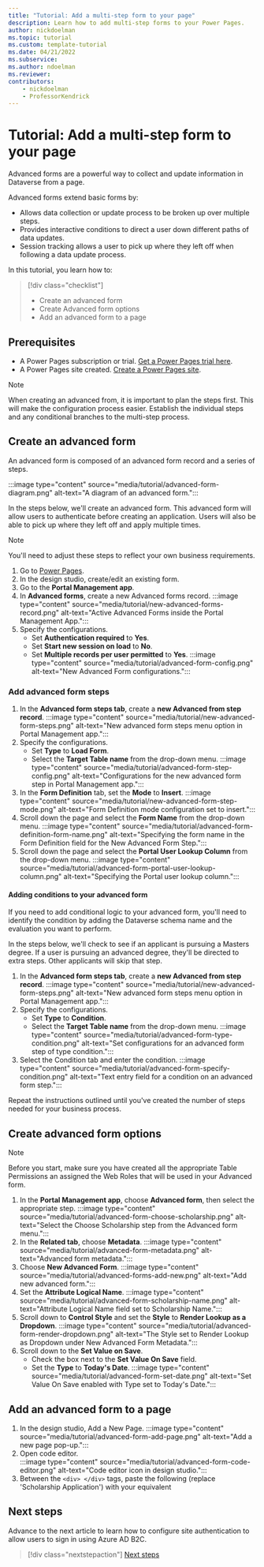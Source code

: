 ```yaml
---
title: "Tutorial: Add a multi-step form to your page"
description: Learn how to add multi-step forms to your Power Pages.
author: nickdoelman
ms.topic: tutorial
ms.custom: template-tutorial
ms.date: 04/21/2022
ms.subservice:
ms.author: ndoelman 
ms.reviewer: 
contributors:
    - nickdoelman
    - ProfessorKendrick
---
```


# Tutorial: Add a multi-step form to your page

Advanced forms are a powerful way to collect and update information in Dataverse from a page.  

Advanced forms extend basic forms by:

- Allows data collection or update process to be broken up over multiple steps.
- Provides interactive conditions to direct a user down different paths of data updates.
- Session tracking allows a user to pick up where they left off when following a data update process.

In this tutorial, you learn how to:

> [!div class="checklist"]
> * Create an advanced form
> * Create Advanced form options
> * Add an advanced form to a page

## Prerequisites

- A Power Pages subscription or trial. [Get a Power Pages trial here](trial-signup.md).
- A Power Pages site created. [Create a Power Pages site](create-manage.md).

> [!NOTE]
> When creating an advanced from, it is important to plan the steps first.  This will make the configuration process easier.  Establish the individual steps and any conditional branches to the multi-step process.


## Create an advanced form 

An advanced form is composed of an advanced form record and a series of steps.

:::image type="content" source="media/tutorial/advanced-form-diagram.png" alt-text="A diagram of an advanced form.":::

In the steps below, we'll create an advanced form.  This advanced form will allow users to authenticate before creating an application.  Users will also be able to pick up where they left off and apply multiple times.  

> [!NOTE]
> You'll need to adjust these steps to reflect your own business requirements.

1. Go to [Power Pages](https://make.powerpages.microsoft.com/).
1. In the design studio, create/edit an existing form.
1. Go to the **Portal Management app**.
1. In **Advanced forms**, create a new Advanced forms record.
    :::image type="content" source="media/tutorial/new-advanced-forms-record.png" alt-text="Active Advanced Forms inside the Portal Management App.":::
1. Specify the configurations.
    - Set **Authentication required** to **Yes**.
    - Set **Start new session on load** to **No**.
    - Set **Multiple records per user permitted** to **Yes**.
    :::image type="content" source="media/tutorial/advanced-form-config.png" alt-text="New Advanced Form configurations.":::

### Add advanced form steps

1. In the **Advanced form steps tab**, create a **new Advanced from step record**.
        :::image type="content" source="media/tutorial/new-advanced-form-steps.png" alt-text="New advanced form steps menu option in Portal Management app.":::
1. Specify the configurations.
    - Set **Type** to **Load Form**.
    - Select the **Target Table name** from the drop-down menu.
    :::image type="content" source="media/tutorial/advanced-form-step-config.png" alt-text="Configurations for the new advanced form step in Portal Management app.":::
1. In the **Form Definition** tab, set the **Mode** to **Insert**.
:::image type="content" source="media/tutorial/new-advanced-form-step-mode.png" alt-text="Form Definition mode configuration set to insert.":::
1. Scroll down the page and select the **Form Name** from the drop-down menu.
:::image type="content" source="media/tutorial/advanced-form-definition-form-name.png" alt-text="Specifying the form name in the Form Definition field for the New Advanced Form Step.":::  
1. Scroll down the page and select the **Portal User Lookup Column** from the drop-down menu.
:::image type="content" source="media/tutorial/advanced-form-portal-user-lookup-column.png" alt-text="Specifying the Portal user lookup column.":::

#### Adding conditions to your advanced form

If you need to add conditional logic to your advanced form, you'll need to identify the condition by adding the Dataverse schema name and the evaluation you want to perform.

In the steps below, we'll check to see if an applicant is pursuing a Masters degree. If a user is pursuing an advanced degree, they'll be directed to extra steps.  Other applicants will skip that step.

1. In the **Advanced form steps tab**, create a **new Advanced from step record**.
        :::image type="content" source="media/tutorial/new-advanced-form-steps.png" alt-text="New advanced form steps menu option in Portal Management app.":::
1. Specify the configurations.
    - Set **Type** to **Condition**.
    - Select the **Target Table name** from the drop-down menu.
    :::image type="content" source="media/tutorial/advanced-form-type-condition.png" alt-text="Set configurations for an advanced form step of type condition.":::
1. Select the Condition tab and enter the condition.
:::image type="content" source="media/tutorial/advanced-form-specify-condition.png" alt-text="Text entry field for a condition on an advanced form step.":::

Repeat the instructions outlined until you've created the number of steps needed for your business process.

## Create advanced form options

> [!NOTE]
> Before you start, make sure you have created all the appropriate Table Permissions an assigned the Web Roles that will be used in your Advanced form.

1. In the **Portal Management app**, choose **Advanced form**, then select the appropriate step.
:::image type="content" source="media/tutorial/advanced-form-choose-scholarship.png" alt-text="Select the Choose Scholarship step from the Advanced form menu.":::
1. In the **Related tab**, choose **Metadata**.
:::image type="content" source="media/tutorial/advanced-form-metadata.png" alt-text="Advanced form metadata.":::
1. Choose **New Advanced Form**.
:::image type="content" source="media/tutorial/advanced-forms-add-new.png" alt-text="Add new advanced form.":::
1. Set the **Attribute Logical Name**.
:::image type="content" source="media/tutorial/advanced-form-scholarship-name.png" alt-text="Attribute Logical Name field set to Scholarship Name.":::
1. Scroll down to **Control Style** and set the **Style** to **Render Lookup as a Dropdown**.
:::image type="content" source="media/tutorial/advanced-form-render-dropdown.png" alt-text="The Style set to Render Lookup as Dropdown under New Advanced Form Metadata.":::
1. Scroll down to the **Set Value on Save**.
    - Check the box next to the **Set Value On Save** field.
    - Set the **Type** to **Today's Date**.
    :::image type="content" source="media/tutorial/advanced-form-set-date.png" alt-text="Set Value On Save enabled with Type set to Today's Date.":::

## Add an advanced form to a page
<!-- Introduction paragraph -->
1. In the design studio, Add a New Page.
:::image type="content" source="media/tutorial/advanced-form-add-page.png" alt-text="Add a new page pop-up.":::
1. Open code editor.  
:::image type="content" source="media/tutorial/advanced-form-code-editor.png" alt-text="Code editor icon in design studio.":::
1. Between the ``<div> </div>`` tags, paste the following (replace 'Scholarship Application') with your equivalent


## Next steps

Advance to the next article to learn how to configure site authentication to allow users to sign in using Azure AD B2C.
> [!div class="nextstepaction"]
> [Next steps](tutorial-setup-site-authentication.md)
